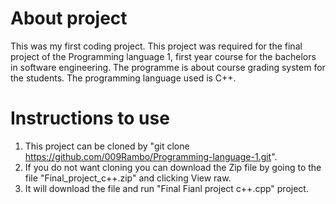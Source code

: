 # About project 
This was my first coding project. This project was required for the final project of the Programming language 1, first year course for the bachelors in software engineering. The programme is about course grading system for the students. The programming language used is C++.

# Instructions to use 
1. This project can be cloned by "git clone https://github.com/009Rambo/Programming-language-1.git".
2. If you do not want cloning you can download the Zip file by going to the file "Final_project_c++.zip" and clicking View raw.
3. It will download the file and run "Final Fianl project c++.cpp" project.


